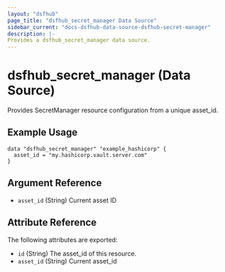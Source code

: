 ```yaml
---
layout: "dsfhub"
page_title: "dsfhub_secret_manager Data Source"
sidebar_current: "docs-dsfhub-data-source-dsfhub-secret-manager"
description: |-
Provides a dsfhub_secret_manager data source.  
---
```


# dsfhub_secret_manager (Data Source)

Provides SecretManager resource configuration from a unique asset_id.

## Example Usage

```hcl
data "dsfhub_secret_manager" "example_hashicorp" {
  asset_id = "my.hashicorp.vault.server.com" 
}
```

## Argument Reference

- `asset_id` (String) Current asset ID

## Attribute Reference

The following attributes are exported:

- `id` (String) The asset_id of this resource.
- `asset_id` (String) Current asset_id